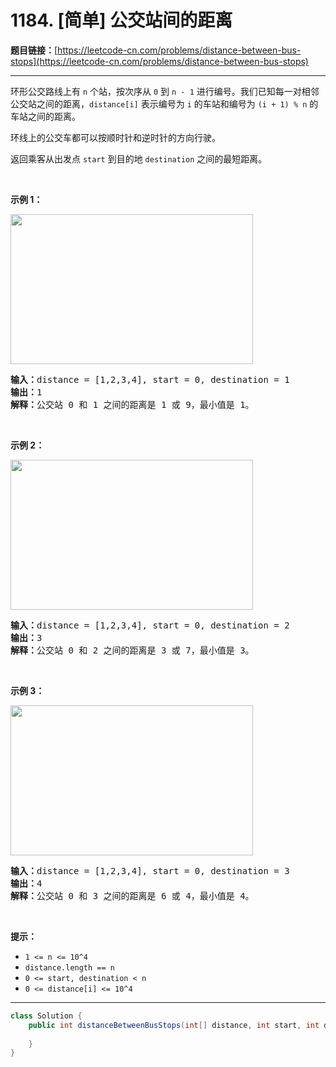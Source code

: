 # 1184. [简单] 公交站间的距离

**题目链接：**[https://leetcode-cn.com/problems/distance-between-bus-stops](https://leetcode-cn.com/problems/distance-between-bus-stops)

---

<div class="content__1Y2H">
 <div class="notranslate">
  <p>环形公交路线上有&nbsp;<code>n</code>&nbsp;个站，按次序从&nbsp;<code>0</code>&nbsp;到&nbsp;<code>n - 1</code>&nbsp;进行编号。我们已知每一对相邻公交站之间的距离，<code>distance[i]</code>&nbsp;表示编号为&nbsp;<code>i</code>&nbsp;的车站和编号为&nbsp;<code>(i + 1) % n</code>&nbsp;的车站之间的距离。</p> 
  <p>环线上的公交车都可以按顺时针和逆时针的方向行驶。</p> 
  <p>返回乘客从出发点&nbsp;<code>start</code>&nbsp;到目的地&nbsp;<code>destination</code>&nbsp;之间的最短距离。</p> 
  <p>&nbsp;</p> 
  <p><strong>示例 1：</strong></p> 
  <p><img style="height: 240px; width: 388px;" src="/aliyun-lc-upload/uploads/2019/09/08/untitled-diagram-1.jpg" alt=""></p> 
  <pre class="language-text"><strong>输入：</strong>distance = [1,2,3,4], start = 0, destination = 1
<strong>输出：</strong>1
<strong>解释：</strong>公交站 0 和 1 之间的距离是 1 或 9，最小值是 1。</pre> 
  <p>&nbsp;</p> 
  <p><strong>示例 2：</strong></p> 
  <p><img style="height: 240px; width: 388px;" src="/aliyun-lc-upload/uploads/2019/09/08/untitled-diagram-1-1.jpg" alt=""></p> 
  <pre class="language-text"><strong>输入：</strong>distance = [1,2,3,4], start = 0, destination = 2
<strong>输出：</strong>3
<strong>解释：</strong>公交站 0 和 2 之间的距离是 3 或 7，最小值是 3。
</pre> 
  <p>&nbsp;</p> 
  <p><strong>示例 3：</strong></p> 
  <p><img style="height: 240px; width: 388px;" src="/aliyun-lc-upload/uploads/2019/09/08/untitled-diagram-1-2.jpg" alt=""></p> 
  <pre class="language-text"><strong>输入：</strong>distance = [1,2,3,4], start = 0, destination = 3
<strong>输出：</strong>4
<strong>解释：</strong>公交站 0 和 3 之间的距离是 6 或 4，最小值是 4。
</pre> 
  <p>&nbsp;</p> 
  <p><strong>提示：</strong></p> 
  <ul> 
   <li><code>1 &lt;= n&nbsp;&lt;= 10^4</code></li> 
   <li><code>distance.length == n</code></li> 
   <li><code>0 &lt;= start, destination &lt; n</code></li> 
   <li><code>0 &lt;= distance[i] &lt;= 10^4</code></li> 
  </ul> 
 </div>
</div>

---

```java
class Solution {
    public int distanceBetweenBusStops(int[] distance, int start, int destination) {
        
    }
}
```